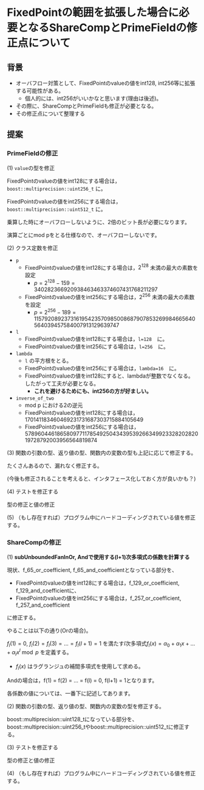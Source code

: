 # FixedPointの範囲を拡張した場合に必要となるShareCompとPrimeFieldの修正点について

## 背景

- オーバフロー対策として、FixedPointのvalueの値をint128, int256等に拡張する可能性がある。
    - 個人的には、int256がいいかなと思います(理由は後述)。
- その際に、ShareCompとPrimeFieldも修正が必要となる。
- その修正点について整理する

## 提案

### PrimeFieldの修正

(1) `value`の型を修正

FixedPointのvalueの値をint128にする場合は，`boost::multiprecision::uint256_t` に。

FixedPointのvalueの値をint256にする場合は，`boost::multiprecision::uint512_t` に。

乗算した時にオーバフローしないように、2倍のビット長が必要になります。

演算ごとにmod pをとる仕様なので、オーバフローしないです。

(2) クラス定数を修正

- `p`
    - FixedPointのvalueの値をint128にする場合は，$2^{128}$ 未満の最大の素数を設定
        - $p=2^{128} - 159 = 340282366920938463463374607431768211297$
    - FixedPointのvalueの値をint256にする場合は，$2^{256}$ 未満の最大の素数を設定
        - $p=2^{256} - 189 = 115792089237316195423570985008687907853269984665640564039457584007913129639747$
- `l`
    - FixedPointのvalueの値をint128にする場合は，`l=128`　に。
    - FixedPointのvalueの値をint256にする場合は，`l=256`　に。
- `lambda`
    - `l` の平方根をとる。
    - FixedPointのvalueの値をint256にする場合は，`lambda=16`　に。
    - FixedPointのvalueの値をint128にすると、lambdaが整数でなくなる。したがって工夫が必要となる。
        - **これを避けるためにも、int256の方が好ましい。**
- `inverse_of_two`
    - mod p における2の逆元
    - FixedPointのvalueの値をint128にする場合は，170141183460469231731687303715884105649
    - FixedPointのvalueの値をint256にする場合は，57896044618658097711785492504343953926634992332820282019728792003956564819874


(3) 関数の引数の型、返り値の型、関数内の変数の型も上記に応じて修正する。

たくさんあるので、漏れなく修正する。

(今後も修正されることを考えると、インタフェース化しておく方が良いかも？)

(4) テストを修正する

型の修正と値の修正

(5) （もし存在すれば）プログラム中にハードコーディングされている値を修正する。

### ShareCompの修正

(1) **subUnboundedFanInOr, Andで使用する(l+1)次多項式の係数を計算する**

現状、f_65_or_coefficient, f_65_and_coefficientとなっている部分を、

- FixedPointのvalueの値をint128にする場合は，f_129_or_coefficient, f_129_and_coefficientに、
- FixedPointのvalueの値をint256にする場合は，f_257_or_coefficient, f_257_and_coefficient

に修正する。

やることは以下の通り(Orの場合)。

$f_l(1)=0, \ f_l(2)=f_l(3)= ... = f_l(l+1)=1$ を満たす$l$次多項式$f_l(x)=\alpha_0+\alpha_1x+...+\alpha_lx^l \bmod p$ を定義する。

- $f_l(x)$ はラグランジュの補間多項式を使用して求める。

Andの場合は，f(1) = f(2) = ... = f(l) = 0, f(l+1) = 1となります。

各係数の値については、一番下に記述してあります。

(2) 関数の引数の型、返り値の型、関数内の変数の型を修正する。

boost::multiprecision::uint128_tになっている部分を、boost::multiprecision::uint256_tやboost::multiprecision::uint512_tに修正する。

(3) テストを修正する

型の修正と値の修正

(4) （もし存在すれば）プログラム中にハードコーディングされている値を修正する。
